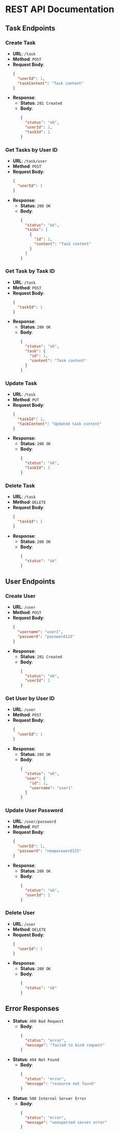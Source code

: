 # REST API Documentation

## Task Endpoints

### Create Task
- **URL**: `/task`
- **Method**: `POST`
- **Request Body**:
  ```json
  {
    "userId": 1,
    "taskContent": "Task content"
  }
  ```
- **Response**:
  - **Status**: `201 Created`
  - **Body**:
    ```json
    {
      "status": "ok",
      "userId": 1,
      "taskId": 1
    }
    ```

### Get Tasks by User ID
- **URL**: `/task/user`
- **Method**: `POST`
- **Request Body**:
  ```json
  {
    "userId": 1
  }
  ```
- **Response**:
  - **Status**: `200 OK`
  - **Body**:
    ```json
    {
      "status": "ok",
      "tasks": [
        {
          "id": 1,
          "content": "Task content"
        }
      ]
    }
    ```

### Get Task by Task ID
- **URL**: `/task`
- **Method**: `POST`
- **Request Body**:
  ```json
  {
    "taskId": 1
  }
  ```
- **Response**:
  - **Status**: `200 OK`
  - **Body**:
    ```json
    {
      "status": "ok",
      "task": {
        "id": 1,
        "content": "Task content"
      }
    }
    ```

### Update Task
- **URL**: `/task`
- **Method**: `PUT`
- **Request Body**:
  ```json
  {
    "taskId": 1,
    "taskContent": "Updated task content"
  }
  ```
- **Response**:
  - **Status**: `200 OK`
  - **Body**:
    ```json
    {
      "status": "ok",
      "taskId": 1
    }
    ```

### Delete Task
- **URL**: `/task`
- **Method**: `DELETE`
- **Request Body**:
  ```json
  {
    "taskId": 1
  }
  ```
- **Response**:
  - **Status**: `200 OK`
  - **Body**:
    ```json
    {
      "status": "ok"
    }
    ```

## User Endpoints

### Create User
- **URL**: `/user`
- **Method**: `POST`
- **Request Body**:
  ```json
  {
    "username": "user1",
    "password": "password123"
  }
  ```
- **Response**:
  - **Status**: `201 Created`
  - **Body**:
    ```json
    {
      "status": "ok",
      "userId": 1
    }
    ```

### Get User by User ID
- **URL**: `/user`
- **Method**: `POST`
- **Request Body**:
  ```json
  {
    "userId": 1
  }
  ```
- **Response**:
  - **Status**: `200 OK`
  - **Body**:
    ```json
    {
      "status": "ok",
      "user": {
        "id": 1,
        "username": "user1"
      }
    }
    ```

### Update User Password
- **URL**: `/user/password`
- **Method**: `PUT`
- **Request Body**:
  ```json
  {
    "userId": 1,
    "password": "newpassword123"
  }
  ```
- **Response**:
  - **Status**: `200 OK`
  - **Body**:
    ```json
    {
      "status": "ok",
      "userId": 1
    }
    ```

### Delete User
- **URL**: `/user`
- **Method**: `DELETE`
- **Request Body**:
  ```json
  {
    "userId": 1
  }
  ```
- **Response**:
  - **Status**: `200 OK`
  - **Body**:
    ```json
    {
      "status": "ok"
    }
    ```

## Error Responses
- **Status**: `400 Bad Request`
  - **Body**:
    ```json
    {
      "status": "error",
      "message": "failed to bind request"
    }
    ```
- **Status**: `404 Not Found`
  - **Body**:
    ```json
    {
      "status": "error",
      "message": "resource not found"
    }
    ```
- **Status**: `500 Internal Server Error`
  - **Body**:
    ```json
    {
      "status": "error",
      "message": "unexpected server error"
    }
